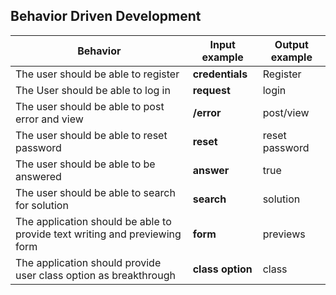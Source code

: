 ## Behavior Driven Development

| __Behavior__  | __Input example__ | __Output example__ |
| ------------- | ----------------- | ------------------ |
| The user should be able to register  | **credentials** | Register |
| The User should be able to log in | **request** | login |
| The user should be able to post error and view| **/error** | post/view |
| The user should be able to reset password | **reset** | reset password |
| The user should be able to be answered | **answer** | true |
| The user should be able to search for solution  | **search** | solution |
| The application should be able to provide text writing and previewing form |**form**| previews |
| The application should provide user class option as breakthrough | **class option** | class |
